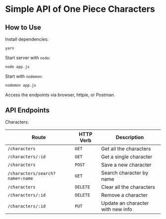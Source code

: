 # Simple API of One Piece Characters

## How to Use

Install dependencies:

```sh
yarn
```

Start server with `node`:

```sh
node app.js
```

Start with `nodemon`:

```sh
nodemon app.js
```

Access the endpoints via browser, httpie, or Postman.

## API Endpoints

Characters:

| Route                           | HTTP Verb | Description                       |
| ------------------------------- | --------- | --------------------------------- |
| `/characters`                   | `GET`     | Get all the characters            |
| `/characters/:id`               | `GET`     | Get a single character            |
| `/characters`                   | `POST`    | Save a new character              |
| `/characters/search?name=:name` | `GET`     | Search character by name          |
| `/characters`                   | `DELETE`  | Clear all the characters          |
| `/characters/:id`               | `DELETE`  | Remove a character                |
| `/characters/:id`               | `PUT`     | Update an character with new info |
